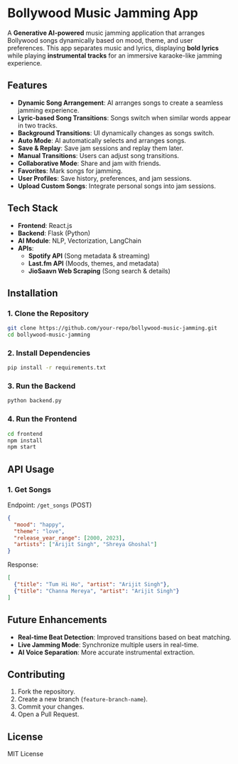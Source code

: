 # Bollywood Music Jamming App

A **Generative AI-powered** music jamming application that arranges Bollywood songs dynamically based on mood, theme, and user preferences. This app separates music and lyrics, displaying **bold lyrics** while playing **instrumental tracks** for an immersive karaoke-like jamming experience.

## Features
- **Dynamic Song Arrangement**: AI arranges songs to create a seamless jamming experience.
- **Lyric-based Song Transitions**: Songs switch when similar words appear in two tracks.
- **Background Transitions**: UI dynamically changes as songs switch.
- **Auto Mode**: AI automatically selects and arranges songs.
- **Save & Replay**: Save jam sessions and replay them later.
- **Manual Transitions**: Users can adjust song transitions.
- **Collaborative Mode**: Share and jam with friends.
- **Favorites**: Mark songs for jamming.
- **User Profiles**: Save history, preferences, and jam sessions.
- **Upload Custom Songs**: Integrate personal songs into jam sessions.

## Tech Stack
- **Frontend**: React.js
- **Backend**: Flask (Python)
- **AI Module**: NLP, Vectorization, LangChain
- **APIs**:
  - **Spotify API** (Song metadata & streaming)
  - **Last.fm API** (Moods, themes, and metadata)
  - **JioSaavn Web Scraping** (Song search & details)

## Installation
### 1. Clone the Repository
```bash
git clone https://github.com/your-repo/bollywood-music-jamming.git
cd bollywood-music-jamming
```

### 2. Install Dependencies
```bash
pip install -r requirements.txt
```

### 3. Run the Backend
```bash
python backend.py
```

### 4. Run the Frontend
```bash
cd frontend
npm install
npm start
```

## API Usage
### **1. Get Songs**
Endpoint: `/get_songs` (POST)
```json
{
  "mood": "happy",
  "theme": "love",
  "release_year_range": [2000, 2023],
  "artists": ["Arijit Singh", "Shreya Ghoshal"]
}
```
Response:
```json
[
  {"title": "Tum Hi Ho", "artist": "Arijit Singh"},
  {"title": "Channa Mereya", "artist": "Arijit Singh"}
]
```

## Future Enhancements
- **Real-time Beat Detection**: Improved transitions based on beat matching.
- **Live Jamming Mode**: Synchronize multiple users in real-time.
- **AI Voice Separation**: More accurate instrumental extraction.

## Contributing
1. Fork the repository.
2. Create a new branch (`feature-branch-name`).
3. Commit your changes.
4. Open a Pull Request.

## License
MIT License

